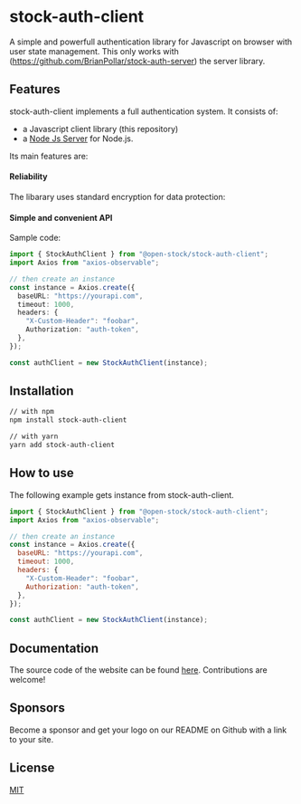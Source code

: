 # stock-auth-client

A simple and powerfull authentication library for Javascript on browser with user state management.
This only works with (https://github.com/BrianPollar/stock-auth-server) the server library.

## Features

stock-auth-client implements a full authentication system. It consists of:

- a Javascript client library (this repository)
- a [Node Js Server](https://github.com/BrianPollar/stock-auth-server) for Node.js.

Its main features are:

#### Reliability

The libarary uses standard encryption for data protection:

#### Simple and convenient API

Sample code:

```ts
import { StockAuthClient } from "@open-stock/stock-auth-client";
import Axios from "axios-observable";

// then create an instance
const instance = Axios.create({
  baseURL: "https://yourapi.com",
  timeout: 1000,
  headers: {
    "X-Custom-Header": "foobar",
    Authorization: "auth-token",
  },
});

const authClient = new StockAuthClient(instance);
```

## Installation

```bash
// with npm
npm install stock-auth-client

// with yarn
yarn add stock-auth-client
```

## How to use

The following example gets instance from stock-auth-client.

```js
import { StockAuthClient } from "@open-stock/stock-auth-client";
import Axios from "axios-observable";

// then create an instance
const instance = Axios.create({
  baseURL: "https://yourapi.com",
  timeout: 1000,
  headers: {
    "X-Custom-Header": "foobar",
    Authorization: "auth-token",
  },
});

const authClient = new StockAuthClient(instance);
```

## Documentation

The source code of the website can be found [here](https://github.com/BrianPollar/stock-auth-client). Contributions are welcome!

## Sponsors

Become a sponsor and get your logo on our README on Github with a link to your site.

## License

[MIT](LICENSE)

